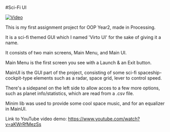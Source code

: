 #Sci-Fi UI

[![Video](http://img.youtube.com/vi/aKWrRfMezSs/0.jpg)](http://www.youtube.com/watch?v=aKWrRfMezSs)


This is my first assignment project for OOP Year2, made in Processing.

It is a sci-fi themed GUI which I named 'Virto UI' for the sake of giving it a name.

It consists of two main screens, Main Menu, and Main UI.

Main Menu is the first screen you see with a Launch & an Exit button.

MainUI is the GUI part of the project, consisting of some sci-fi spaceship-cockpit-type elements such as a radar, space grid, lever to control speed.

There's a sidepanel on the left side to allow acces to a few more options, such as planet info/statistics, which are read from a .csv file.

Minim lib was used to provide some cool space music, and for an equalizer in MainUI.

Link to YouTube video demo: https://www.youtube.com/watch?v=aKWrRfMezSs
